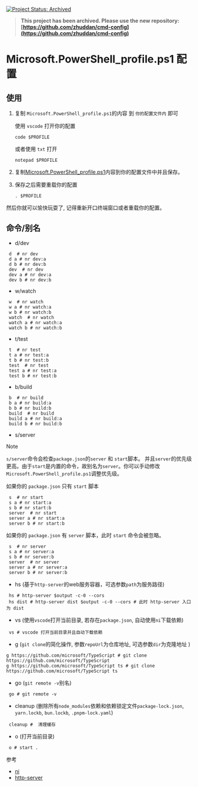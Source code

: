 [![Project Status: Archived](https://img.shields.io/badge/status-archived-red.svg)](https://github.com/your-org/new-repo)

> **This project has been archived. Please use the new repository: [https://github.com/zhuddan/cmd-config](https://github.com/zhuddan/cmd-config)**


# Microsoft.PowerShell_profile.ps1 配置

## 使用
1. 复制 `Microsoft.PowerShell_profile.ps1`的内容 到 `你的配置文件内` 即可

    使用 `vscode` 打开你的配置
    ```shell
    code $PROFILE
    ```

    或者使用 `txt` 打开
    ```shell
    notepad $PROFILE
    ```

2. 复制[Microsoft.PowerShell_profile.ps1](https://github.com/zhuddan/WindowsPowerShell/blob/master/Microsoft.PowerShell_profile.ps1)内容到你的配置文件中并且保存。


3. 保存之后需要重载你的配置
    ```shell
    . $PROFILE
    ```

然后你就可以愉快玩耍了, 记得重新开口终端窗口或者重载你的配置。

## 命令/别名

- d/dev
```shell
 d  # nr dev
 d a # nr dev:a
 d b # nr dev:b
 dev  # nr dev
 dev a # nr dev:a
 dev b # nr dev:b
```

- w/watch
```shell
 w  # nr watch
 w a # nr watch:a
 w b # nr watch:b
 watch  # nr watch
 watch a # nr watch:a
 watch b # nr watch:b
```

- t/test
```shell
 t  # nr test
 t a # nr test:a
 t b # nr test:b
 test  # nr test
 test a # nr test:a
 test b # nr test:b
```

- b/build
```shell
 b  # nr build
 b a # nr build:a
 b b # nr build:b
 build  # nr build
 build a # nr build:a
 build b # nr build:b
```

- s/server
 
> [!NOTE]  
> `s/server`命令会检查`package.json`的`server` 和 `start`脚本。 并且`server`的优先级更高。由于`start`是内置的命令，故别名为`server`。你可以手动修改`Microsoft.PowerShell_profile.ps1`调整优先级。

如果你的 `package.json` 只有 `start` 脚本
```shell
 s  # nr start
 s a # nr start:a
 s b # nr start:b
 server  # nr start
 server a # nr start:a
 server b # nr start:b
```

如果你的 `package.json` 有 `server` 脚本，此时 `start` 命令会被忽略。
```shell
 s  # nr server
 s a # nr server:a
 s b # nr server:b
 server  # nr server
 server a # nr server:a
 server b # nr server:b
```
- hs (基于`http-server`的web服务容器，可选参数`path`为服务路径)
```shell
 hs # http-server $output -c-0 --cors
 hs dist # http-server dist $output -c-0 --cors # 此时 http-server 入口为 dist
```

- vs (使用`vscode`打开当前目录, 若存在`package.json`, 自动使用`ni`下载依赖)
``` shell
 vs # vscode 打开当前目录并且自动下载依赖
```

- g (`git clone`的简化操作, 参数`repoUrl`为仓库地址, 可选参数`dir`为克隆地址 )
``` shell
g https://github.com/microsoft/TypeScript # git clone https://github.com/microsoft/TypeScript
g https://github.com/microsoft/TypeScript ts # git clone https://github.com/microsoft/TypeScript ts
```
- go (`git remote -v`别名)
```shell
 go # git remote -v
```
- cleanup (删除所有`node_modules`依赖和依赖锁定文件`package-lock.json`, `yarn.lockb`, `bun.lockb`, `.pnpm-lock.yaml`)
```shell
 cleanup #  清理缓存
```

- o (打开当前目录)
```shell
 o # start .
```

参考
- [ni](https://github.com/antfu-collective/ni)
- [http-server](https://github.com/http-party/http-server)

